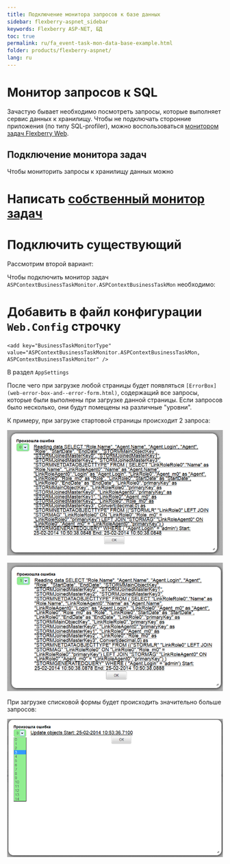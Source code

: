```yaml
---
title: Подключение монитора запросов к базе данных
sidebar: flexberry-aspnet_sidebar
keywords: Flexberry ASP-NET, БД
toc: true
permalink: ru/fa_event-task-mon-data-base-example.html
folder: products/flexberry-aspnet/
lang: ru
---
```


# Монитор запросов к SQL
Зачастую бывает необходимо посмотреть запросы, которые выполняет сервис данных к хранилищу. Чтобы не подключать сторонние приложения (по типу SQL-profiler), можно воспользоваться [монитором задач Flexberry Web](monitor-tasks--Flexberry--web.html).

## Подключение монитора задач
Чтобы мониторить запросы к хранилищу данных можно 
# Написать [собственный монитор задач](creating-and-connection--business-task-monitor.html)
# Подключить существующий

Рассмотрим второй вариант:

Чтобы подключить монитор задач `ASPContextBusinessTaskMonitor.ASPContextBusinessTaskMon` необходимо:

# Добавить в файл конфигурации `Web.Config` строчку 
```
<add key="BusinessTaskMonitorType" value="ASPContextBusinessTaskMonitor.ASPContextBusinessTaskMon, ASPContextBusinessTaskMonitor" />
```
В раздел `AppSettings`

После чего при загрузке любой страницы будет появляться `[ErrorBox](web-error-box-and--error-form.html)`, содержащий все запросы, которые были выполнены при загрузке данной страницы. Если запросов было несколько, они будут помещены на различные "уровни".

К примеру, при загрузке стартовой страницы происходит 2 запроса:

![](/images/pages/img/Monitors/monitor1.png)

![](/images/pages/img/Monitors/monitor2.png)

При загрузке списковой формы будет происходить значительно больше запросов:

![](/images/pages/img/Monitors/monitor3.png)

